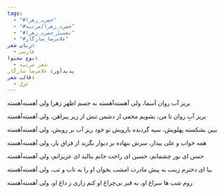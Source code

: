 ```yaml
---
tags:
  - "#حضرت_زهرا"
  - "#حضرت_زهرا/مرثیه"
  - "#تغسیل_حضرت_زهرا"
  - "#غلامرضا_سازگار"
زبان شعر:
  - فارسی
نوع محتوا:
  - شعر مرثیه
پدیدآور: غلامرضا سازگار
قالب شعر:
  - غزل
---
```


بریز آب روان اَسما، ولی آهسته‌آهسته 
به جسم اطهرِ زهرا ولی آهسته‌آهسته

بریز آبِ روان تا من، بشویم مخفی از دشمن 
تنش از زیر پیراهن، ولی آهسته‌آهسته 

ببین بشکسته پهلویش، سیه گردیده بازویش 
تو خود ریز آب بر رویش، ولی آهسته‌آهسته

همه خواب و علی بیدار، سرش بنهاده بر دیوار 
بگرید از فراق یار، ولی آهسته‌آهسته 

حسن ای نور چشمانم، حسین ای راحت جانم 
بنالید ای عزیزانم، ولی آهسته‌آهسته 

بیا ای دخترم زینب به پیش مادرت امشب 
بخوان او را به تاب و تب، ولی آهسته‌آهسته 

روم شب ها سراغ او، به قبر بی‌چراغ او 
کنم زاری ز داغ او، ولی آهسته‌آهسته